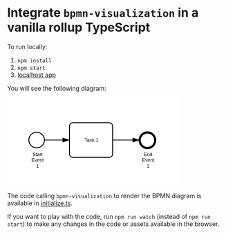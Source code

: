 # Integrate `bpmn-visualization` in a vanilla rollup TypeScript 

To run locally:

1. `npm install`
2. `npm start`
3. [localhost app](http://localhost:10001)

You will see the following diagram:

![BPMN diagram in the home page](docs/home.png)

The code calling `bpmn-visualization` to render the BPMN diagram is available in [initialize.ts](src/app/initialize.ts).

If you want to play with the code, run `npm run watch` (instead of `npm run start`) to make any changes in the code or
assets available in the browser.
